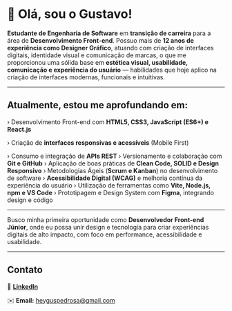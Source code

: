 # 👋 Olá, sou o Gustavo!

**Estudante de Engenharia de Software** em **transição de carreira** para a área de **Desenvolvimento Front-end**. Possuo mais de **12 anos de experiência como Designer Gráfico**, atuando com criação de interfaces digitais, identidade visual e comunicação de marcas, o que me proporcionou uma sólida base em **estética visual, usabilidade, comunicação e experiência do usuário** — habilidades que hoje aplico na criação de interfaces modernas, funcionais e intuitivas.

---

## Atualmente, estou me aprofundando em:

› Desenvolvimento Front-end com **HTML5, CSS3, JavaScript (ES6+) e React.js**

› Criação de **interfaces responsivas e acessíveis** (Mobile First)

› Consumo e integração de **APIs REST**
› Versionamento e colaboração com **Git e GitHub**
› Aplicação de boas práticas de **Clean Code, SOLID e Design Responsivo**
› Metodologias Ágeis (**Scrum e Kanban**) no desenvolvimento de software
› **Acessibilidade Digital (WCAG)** e melhoria contínua da experiência do usuário
› Utilização de ferramentas como **Vite, Node.js, npm e VS Code**
› Prototipagem e Design System com **Figma**, integrando design e código

---

Busco minha primeira oportunidade como **Desenvolvedor Front-end Júnior**, onde eu possa unir design e tecnologia para criar experiências digitais de alto impacto, com foco em performance, acessibilidade e usabilidade.

---

## Contato

💼 [**LinkedIn**](https://www.linkedin.com/in/guspedrosa/)

✉️ **Email:** [heyguspedrosa@gmail.com](mailto:heyguspedrosa@gmail.com)


<!--
![Snake animation](https://github.com/edsonfsousa/edsonfsousa/blob/output/github-contribution-grid-snake.svg)

  
[![Typing SVG](https://readme-typing-svg.herokuapp.com?font=Firacode&duration=4800&vCenter=true&lines=Technology+Lover!)](https://git.io/typing-svg)

-->
